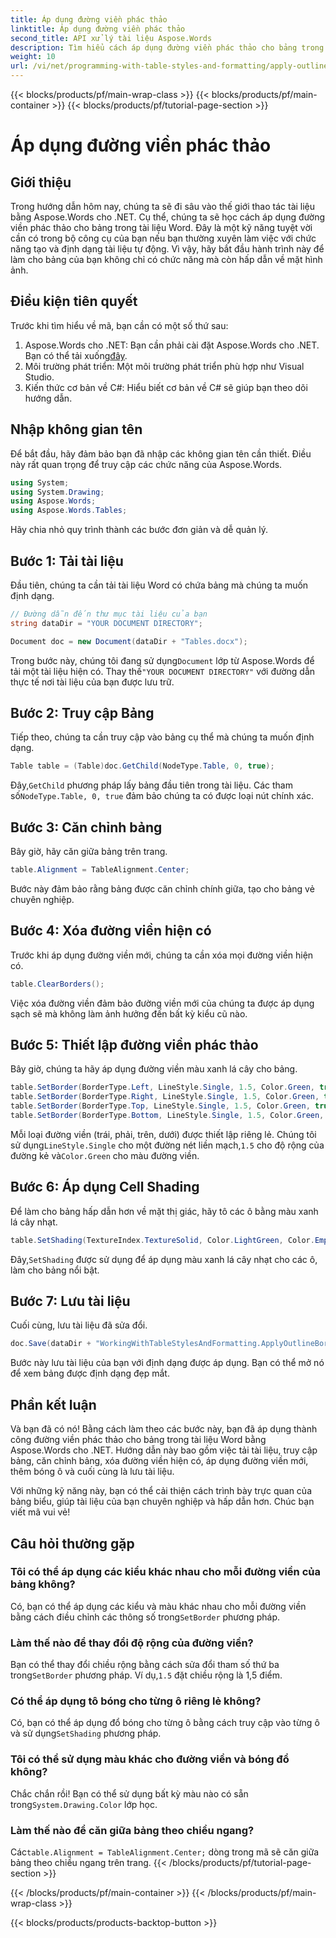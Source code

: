 ```yaml
---
title: Áp dụng đường viền phác thảo
linktitle: Áp dụng đường viền phác thảo
second_title: API xử lý tài liệu Aspose.Words
description: Tìm hiểu cách áp dụng đường viền phác thảo cho bảng trong Word bằng Aspose.Words cho .NET. Làm theo hướng dẫn từng bước của chúng tôi để định dạng bảng hoàn hảo.
weight: 10
url: /vi/net/programming-with-table-styles-and-formatting/apply-outline-border/
---
```


{{< blocks/products/pf/main-wrap-class >}}
{{< blocks/products/pf/main-container >}}
{{< blocks/products/pf/tutorial-page-section >}}

# Áp dụng đường viền phác thảo

## Giới thiệu

Trong hướng dẫn hôm nay, chúng ta sẽ đi sâu vào thế giới thao tác tài liệu bằng Aspose.Words cho .NET. Cụ thể, chúng ta sẽ học cách áp dụng đường viền phác thảo cho bảng trong tài liệu Word. Đây là một kỹ năng tuyệt vời cần có trong bộ công cụ của bạn nếu bạn thường xuyên làm việc với chức năng tạo và định dạng tài liệu tự động. Vì vậy, hãy bắt đầu hành trình này để làm cho bảng của bạn không chỉ có chức năng mà còn hấp dẫn về mặt hình ảnh.

## Điều kiện tiên quyết

Trước khi tìm hiểu về mã, bạn cần có một số thứ sau:

1.  Aspose.Words cho .NET: Bạn cần phải cài đặt Aspose.Words cho .NET. Bạn có thể tải xuống[đây](https://releases.aspose.com/words/net/).
2. Môi trường phát triển: Một môi trường phát triển phù hợp như Visual Studio.
3. Kiến thức cơ bản về C#: Hiểu biết cơ bản về C# sẽ giúp bạn theo dõi hướng dẫn.

## Nhập không gian tên

Để bắt đầu, hãy đảm bảo bạn đã nhập các không gian tên cần thiết. Điều này rất quan trọng để truy cập các chức năng của Aspose.Words.

```csharp
using System;
using System.Drawing;
using Aspose.Words;
using Aspose.Words.Tables;
```

Hãy chia nhỏ quy trình thành các bước đơn giản và dễ quản lý.

## Bước 1: Tải tài liệu

Đầu tiên, chúng ta cần tải tài liệu Word có chứa bảng mà chúng ta muốn định dạng.

```csharp
// Đường dẫn đến thư mục tài liệu của bạn
string dataDir = "YOUR DOCUMENT DIRECTORY";

Document doc = new Document(dataDir + "Tables.docx");
```

 Trong bước này, chúng tôi đang sử dụng`Document` lớp từ Aspose.Words để tải một tài liệu hiện có. Thay thế`"YOUR DOCUMENT DIRECTORY"` với đường dẫn thực tế nơi tài liệu của bạn được lưu trữ.

## Bước 2: Truy cập Bảng

Tiếp theo, chúng ta cần truy cập vào bảng cụ thể mà chúng ta muốn định dạng. 

```csharp
Table table = (Table)doc.GetChild(NodeType.Table, 0, true);
```

 Đây,`GetChild` phương pháp lấy bảng đầu tiên trong tài liệu. Các tham số`NodeType.Table, 0, true` đảm bảo chúng ta có được loại nút chính xác.

## Bước 3: Căn chỉnh bảng

Bây giờ, hãy căn giữa bảng trên trang.

```csharp
table.Alignment = TableAlignment.Center;
```

Bước này đảm bảo rằng bảng được căn chỉnh chính giữa, tạo cho bảng vẻ chuyên nghiệp.

## Bước 4: Xóa đường viền hiện có

Trước khi áp dụng đường viền mới, chúng ta cần xóa mọi đường viền hiện có.

```csharp
table.ClearBorders();
```

Việc xóa đường viền đảm bảo đường viền mới của chúng ta được áp dụng sạch sẽ mà không làm ảnh hưởng đến bất kỳ kiểu cũ nào.

## Bước 5: Thiết lập đường viền phác thảo

Bây giờ, chúng ta hãy áp dụng đường viền màu xanh lá cây cho bảng.

```csharp
table.SetBorder(BorderType.Left, LineStyle.Single, 1.5, Color.Green, true);
table.SetBorder(BorderType.Right, LineStyle.Single, 1.5, Color.Green, true);
table.SetBorder(BorderType.Top, LineStyle.Single, 1.5, Color.Green, true);
table.SetBorder(BorderType.Bottom, LineStyle.Single, 1.5, Color.Green, true);
```

 Mỗi loại đường viền (trái, phải, trên, dưới) được thiết lập riêng lẻ. Chúng tôi sử dụng`LineStyle.Single` cho một đường nét liền mạch,`1.5` cho độ rộng của đường kẻ và`Color.Green` cho màu đường viền.

## Bước 6: Áp dụng Cell Shading

Để làm cho bảng hấp dẫn hơn về mặt thị giác, hãy tô các ô bằng màu xanh lá cây nhạt.

```csharp
table.SetShading(TextureIndex.TextureSolid, Color.LightGreen, Color.Empty);
```

 Đây,`SetShading` được sử dụng để áp dụng màu xanh lá cây nhạt cho các ô, làm cho bảng nổi bật.

## Bước 7: Lưu tài liệu

Cuối cùng, lưu tài liệu đã sửa đổi.

```csharp
doc.Save(dataDir + "WorkingWithTableStylesAndFormatting.ApplyOutlineBorder.docx");
```

Bước này lưu tài liệu của bạn với định dạng được áp dụng. Bạn có thể mở nó để xem bảng được định dạng đẹp mắt.

## Phần kết luận

Và bạn đã có nó! Bằng cách làm theo các bước này, bạn đã áp dụng thành công đường viền phác thảo cho bảng trong tài liệu Word bằng Aspose.Words cho .NET. Hướng dẫn này bao gồm việc tải tài liệu, truy cập bảng, căn chỉnh bảng, xóa đường viền hiện có, áp dụng đường viền mới, thêm bóng ô và cuối cùng là lưu tài liệu. 

Với những kỹ năng này, bạn có thể cải thiện cách trình bày trực quan của bảng biểu, giúp tài liệu của bạn chuyên nghiệp và hấp dẫn hơn. Chúc bạn viết mã vui vẻ!

## Câu hỏi thường gặp

### Tôi có thể áp dụng các kiểu khác nhau cho mỗi đường viền của bảng không?  
 Có, bạn có thể áp dụng các kiểu và màu khác nhau cho mỗi đường viền bằng cách điều chỉnh các thông số trong`SetBorder` phương pháp.

### Làm thế nào để thay đổi độ rộng của đường viền?  
 Bạn có thể thay đổi chiều rộng bằng cách sửa đổi tham số thứ ba trong`SetBorder` phương pháp. Ví dụ,`1.5` đặt chiều rộng là 1,5 điểm.

### Có thể áp dụng tô bóng cho từng ô riêng lẻ không?  
 Có, bạn có thể áp dụng đổ bóng cho từng ô bằng cách truy cập vào từng ô và sử dụng`SetShading` phương pháp.

### Tôi có thể sử dụng màu khác cho đường viền và bóng đổ không?  
 Chắc chắn rồi! Bạn có thể sử dụng bất kỳ màu nào có sẵn trong`System.Drawing.Color` lớp học.

### Làm thế nào để căn giữa bảng theo chiều ngang?  
 Các`table.Alignment = TableAlignment.Center;` dòng trong mã sẽ căn giữa bảng theo chiều ngang trên trang.
{{< /blocks/products/pf/tutorial-page-section >}}

{{< /blocks/products/pf/main-container >}}
{{< /blocks/products/pf/main-wrap-class >}}

{{< blocks/products/products-backtop-button >}}
